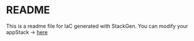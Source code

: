 # README
This is a readme file for IaC generated with StackGen.
You can modify your appStack -> [here](http://main.dev.stackgen.com/appstacks/fe49cd6c-6e5e-460d-9a49-a0697a283150)
